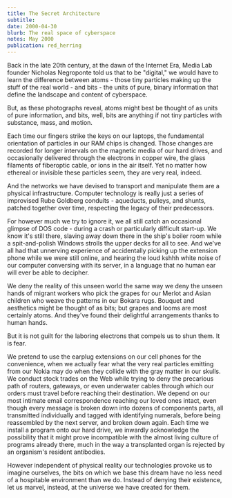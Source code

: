 ```yaml
---
title: The Secret Architecture
subtitle: 
date: 2000-04-30
blurb: The real space of cyberspace
notes: May 2000
publication: red_herring
---
```



Back in the late 20th century, at the dawn of the Internet Era, Media Lab founder Nicholas Negroponte told us that to be "digital," we would have to learn the difference between atoms - those tiny particles making up the stuff of the real world - and bits - the units of pure, binary information that define the landscape and content of cyberspace.

But, as these photographs reveal, atoms might best be thought of as units of pure information, and bits, well, bits are anything if not tiny particles with substance, mass, and motion.

Each time our fingers strike the keys on our laptops, the fundamental orientation of particles in our RAM chips is changed. Those changes are recorded for longer intervals on the magnetic media of our hard drives, and occasionally delivered through the electrons in copper wire, the glass filaments of fiberoptic cable, or ions in the air itself. Yet no matter how ethereal or invisible these particles seem, they are very real, indeed.

And the networks we have devised to transport and manipulate them are a physical infrastructure. Computer technology is really just a series of improvised Rube Goldberg conduits - aqueducts, pulleys, and shunts, patched together over time, respecting the legacy of their predecessors.

For however much we try to ignore it, we all still catch an occasional glimpse of DOS code - during a crash or particularly difficult start-up. We know it's still there, slaving away down there in the ship's boiler room while a spit-and-polish Windows strolls the upper decks for all to see. And we've all had that unnerving experience of accidentally picking up the extension phone while we were still online, and hearing the loud kshhh white noise of our computer conversing with its server, in a language that no human ear will ever be able to decipher.

We deny the reality of this unseen world the same way we deny the unseen hands of migrant workers who pick the grapes for our Merlot and Asian children who weave the patterns in our Bokara rugs. Bouquet and aesthetics might be thought of as bits; but grapes and looms are most certainly atoms. And they've found their delightful arrangements thanks to human hands.

But it is not guilt for the laboring electrons that compels us to shun them. It is fear.

We pretend to use the earplug extensions on our cell phones for the convenience, when we actually fear what the very real particles emitting from our Nokia may do when they collide with the gray matter in our skulls. We conduct stock trades on the Web while trying to deny the precarious path of routers, gateways, or even underwater cables through which our orders must travel before reaching their destination. We depend on our most intimate email correspondence reaching our loved ones intact, even though every message is broken down into dozens of components parts, all transmitted individually and tagged with identifying numerals, before being reassembled by the next server, and broken down again. Each time we install a program onto our hard drive, we inwardly acknowledge the possibility that it might prove incompatible with the almost living culture of programs already there, much in the way a transplanted organ is rejected by an organism's resident antibodies.

However independent of physical reality our technologies provoke us to imagine ourselves, the bits on which we base this dream have no less need of a hospitable environment than we do. Instead of denying their existence, let us marvel, instead, at the universe we have created for them.


